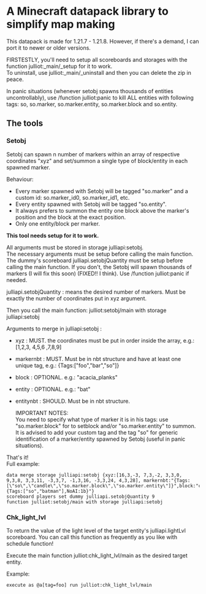 # A Minecraft datapack library to simplify map making

This datapack is made for 1.21.7 - 1.21.8. However, if there's a demand, I can port it to newer or older versions.

FIRSTESTLY, you'll need to setup all scoreboards and storages with the function julliot:_main/_setup for it to work.  
To uninstall, use julliot:_main/_uninstall and then you can delete the zip in peace.

In panic situations (whenever setobj spawns thousands of entities uncontrollably), use /function julliot:panic to kill ALL entities with following tags: so, so.marker, so.marker.entity, so.marker.block and so.entity.

## The tools

### Setobj

Setobj can spawn n number of markers within an array of respective coordinates "xyz" and set/summon a single type of block/entity in each spawned marker.

Behaviour:
 
- Every marker spawned with Setobj will be tagged "so.marker" and a custom id: so.marker_id0, so.marker_id1, etc.
- Every entity spawned with Setobj will be tagged "so.entity".
- It always prefers to summon the entity one block above the marker's position and the block at the exact position.
- Only one entity/block per marker.

**This tool needs setup for it to work.**  

All arguments must be stored in storage julliapi:setobj.  
The necessary arguments must be setup before calling the main function.  
The dummy's scoreboard julliapi.setobjQuantity must be setup before calling the main function. If you don't, the Setobj will spawn thousands of markers (I will fix this soon) (FIXED!! I think). Use /function julliot:panic if needed.

julliapi.setobjQuantity : means the desired number of markers. Must be exactly the number of coordinates put in xyz argument.

Then you call the main function: julliot:setobj/main with storage julliapi:setobj

Arguments to merge in julliapi:setobj :
- xyz : MUST. the coordinates must be put in order inside the array, e.g.: [1,2,3, 4,5,6 ,7,8,9]
- markernbt : MUST. Must be in nbt structure and have at least one unique tag, e.g.: {Tags:[\"foo\",\"bar\",\"so\"]}  
- block : OPTIONAL. e.g.: "acacia_planks"
- entity : OPTIONAL. e.g.: "bat"
- entitynbt : SHOULD. Must be in nbt structure.

   IMPORTANT NOTES:  
You need to specify what type of marker it is in his tags: use "so.marker.block" for to setblock and/or "so.marker.entity" to summon.  
It is advised to add your custom tag and the tag "so" for generic identification of a marker/entity spawned by Setobj (useful in panic situations).

 That's it!  
 Full example:

 ```
 data merge storage julliapi:setobj {xyz:[16,3,-3, 7,3,-2, 3,3,0, 9,3,8, 3,3,11, -3,3,7, -1,3,16, -3,3,24, 4,3,28], markernbt:"{Tags:[\"so\",\"candle\",\"so.marker.block\",\"so.marker.entity\"]}",block:"candle[lit=true]",entity:"bat",entitynbt:"{Tags:["so","batman"],NoAI:1b}"}
scoreboard players set dummy julliapi.setobjQuantity 9
function julliot:setobj/main with storage julliapi:setobj
 ```

### Chk_light_lvl

To return the value of the light level of the target entity's julliapi.lightLvl scoreboard. You can call this function as frequently as you like with schedule function!

Execute the main function julliot:chk_light_lvl/main as the desired target entity.

Example:
```
execute as @a[tag=foo] run julliot:chk_light_lvl/main
```
